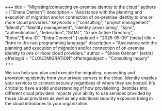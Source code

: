 +++
title = "Migrating/connecting on-premise identity to the cloud"
authors = ["Shane Oatman"]
description = "Assistance with the planning and execution of migration and/or connection of on-premise identity to one or more cloud providers."
keywords = ["consulting", "project management", "identity", "identity management", "identity provisioning", "sync", "authentication", "federation", "SAML", "Azure Active Directory", "Entra","Entra ID", "Entra Connect" ]
updated = "2025-05-09"
[meta]
    title = "Intro to the rust programming language"
    description = "Assistance with the planning and execution of migration and/or connection of on-premise identity to one or more cloud providers."
    author = "Shane Oatman"
[extra]
offeringid = "CLOUDMIGRATION"
offeringsubject = "Consulting inquiry"
+++

We can help you plan and execute the migrating, connecting and provisioning identity from your private servers to the cloud.  Identity enables your services to connect securely regardless of where they are hosted.  It's critical to have a solid understanding of how provisioning identities into different cloud providers impacts your ability to use services provided by those cloud providers as well as any additional security exposure being in the cloud introduces to your organization.
